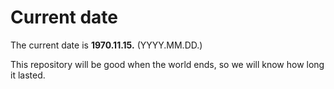 # Current date

The current date is **1970.11.15.** (YYYY.MM.DD.)

This repository will be good when the world ends, so we will know how long it lasted.